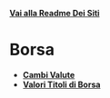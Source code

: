 **[Vai alla Readme Dei Siti](../Readme.md)**

# Borsa

- **[Cambi Valute](Cambi%20Valute)**
- **[Valori Titoli di Borsa](Valori%2%2Titoli)**
